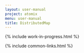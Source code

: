 ```yaml
---
layout: user-manual
project: atomix
menu: user-manual
title: DistributedMap
---
```


{% include work-in-progress.html %}

{% include common-links.html %}
